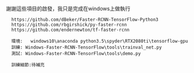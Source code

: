 謝謝這些項目的啟發，我只是完成在windows上做執行     

      https://github.com/dBeker/Faster-RCNN-TensorFlow-Python3
      https://github.com/rbgirshick/py-faster-rcnn
      https://github.com/endernewton/tf-faster-rcnn

      環境:	windows10\anaconda python3.5\spyder\RTX2080ti\tensorflow-gpu
      訓練: ‪Windows-Faster-RCNN-TensorFlow\tools\trainval_net.py
      測試: ‪Windows-Faster-RCNN-TensorFlow\tools\demo.py

      訓練細節:待補充

